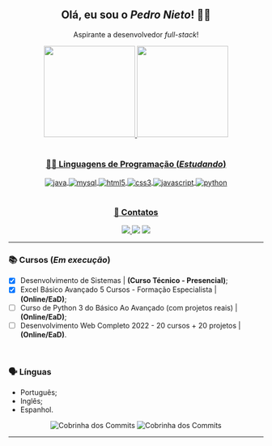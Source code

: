 <div align="center">
<h2> Olá, eu sou o <i>Pedro Nieto</i>! 👋🏼 </h2>
<p> Aspirante a desenvolvedor <i>full-stack</i>! </p>
</div> 



<div align="center">
<a href="https://github.com/Pedroo-Nietoo"/>   
  
<img height="180em" src="https://github-readme-stats.vercel.app/api?username=Pedroo-Nietoo&theme=dracula&show_icons=true&locale=pt-br&title_color=FFFFFF&text__color=FFFFFF&icon_color=&bg_color=DEG,051937,00456A,007789,00A88C&border_color=2F4858&include_all_commits=true&count_private=true"/>

<img height="180em" src="https://github-readme-stats.vercel.app/api/top-langs/?username=Pedroo-Nietoo&theme=dracula&layout=compact&locale=pt-br&title_color=FFFFFF&text__color=FFFFFF&bg_color=DEG,00A88C,007789,00456A,051937&border_color=2F4858&langs_count=5"/>
</div> <br>



<div align="center">
  
### 👨‍💻 Linguagens de Programação (_Estudando_)
  
  <img align="center" alt="java" src="https://img.shields.io/badge/Java-0d1117?style=for-the-badge&logo=java&logoColor=ED8B00"/>
  <img align="center" alt="mysql" src="https://img.shields.io/badge/MySQL-0d1117?style=for-the-badge&logo=mysql&logoColor=white"/>
  <img align="center" alt="html5" src="https://img.shields.io/badge/HTML5-0d1117?style=for-the-badge&logo=html5&logoColor=E34F26"/>
  <img align="center" alt="css3" src="https://img.shields.io/badge/CSS3-0d1117?style=for-the-badge&logo=css3&logoColor=1572B6"/>
  <img align="center" alt="javascript" src="https://img.shields.io/badge/JavaScript-0d1117?style=for-the-badge&logo=javascript&logoColor=F7DF1E"/>
  <img align="center" alt="python" src="https://img.shields.io/badge/Python-0d1117?style=for-the-badge&logo=python&logoColor=3776AB"/>
</div> <br>



<div align="center" target="_blank">
  
### 📧 Contatos
  <img src="https://img.shields.io/badge/Gmail-0d1117?style=for-the-badge&logo=gmail&logoColor=D14836"/>

  <a href="https://www.instagram.com/pedroonietoo/">
  <img src="https://img.shields.io/badge/Instagram-0d1117?style=for-the-badge&logo=instagram&logoColor=E4405F"/></a>

  <a href="https://www.linkedin.com/in/pedro-nieto-645299235/">
  <img src="https://img.shields.io/badge/LinkedIn-0d1117?style=for-the-badge&logo=linkedin&logoColor=00B2FF"/></a>
  
</div> <hr>



### 📚 Cursos (_Em execução_)
  - [X] Desenvolvimento de Sistemas | **(Curso Técnico - Presencial)**;
  - [X] Excel Básico Avançado 5 Cursos - Formação Especialista | **(Online/EaD)**;
  - [ ] Curso de Python 3 do Básico Ao Avançado (com projetos reais) | **(Online/EaD)**;
  - [ ] Desenvolvimento Web Completo 2022 - 20 cursos + 20 projetos | **(Online/EaD)**.
<br>



### 🗣 Línguas
- Português;
- Inglês;
- Espanhol.



<div align="center">
  
  ![Cobrinha dos Commits](https://github.com/Pedroo-Nietoo/Pedroo-Nietoo/blob/output/github-contribution-grid-snake.svg#gh-dark-mode-only)
  ![Cobrinha dos Commits](https://github.com/Pedroo-Nietoo/Pedroo-Nietoo/blob/output/github-contribution-grid-snake.gif#gh-light-mode-only)
  
</div>
<hr>
